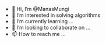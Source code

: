 - 👋 Hi, I’m @ManasMungi
- 👀 I’m interested in solving algorithms
- 🌱 I’m currently learning ...
- 💞️ I’m looking to collaborate on ...
- 📫 How to reach me ...

<!---
ManasMungi/ManasMungi is a ✨ special ✨ repository because its `README.md` (this file) appears on your GitHub profile.
You can click the Preview link to take a look at your changes.
--->
